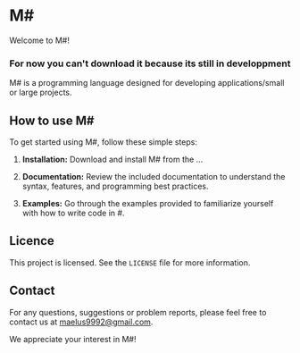 # M#

Welcome to M#!

### For now you can't download it because its still in developpment

M# is a programming language designed for developing applications/small or large projects.

## How to use M#

To get started using M#, follow these simple steps:

1. **Installation:**
   Download and install M# from the ...

2. **Documentation:**
   Review the included documentation to understand the syntax, features, and programming best practices.

3. **Examples:**
   Go through the examples provided to familiarize yourself with how to write code in #.

## Licence

This project is licensed. See the `LICENSE` file for more information.

## Contact

For any questions, suggestions or problem reports, please feel free to contact us at maelus9992@gmail.com.

We appreciate your interest in M#!
